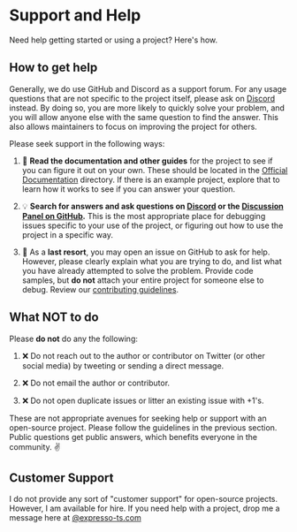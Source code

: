 # Support and Help

Need help getting started or using a project? Here's how.

## How to get help

Generally, we do use GitHub and Discord as a support forum. For any usage questions that are not specific to the project itself, please ask on [Discord](https://discord.com/invite/PyPJfGK) instead. By doing so, you are more likely to quickly solve your problem, and you will allow anyone else with the same question to find the answer. This also allows maintainers to focus on improving the project for others.

Please seek support in the following ways:

1. :book: **Read the documentation and other guides** for the project to see if you can figure it out on your own. These should be located in the [Official Documentation](https://doc.expresso-ts.com/) directory. If there is an example project, explore that to learn how it works to see if you can answer your question.

1. :bulb: **Search for answers and ask questions on [Discord](https://discord.com/invite/PyPJfGK) or the [Discussion Panel on GitHub](https://github.com/expressots/expressots/discussions).** This is the most appropriate place for debugging issues specific to your use of the project, or figuring out how to use the project in a specific way.

1. :memo: As a **last resort**, you may open an issue on GitHub to ask for help. However, please clearly explain what you are trying to do, and list what you have already attempted to solve the problem. Provide code samples, but **do not** attach your entire project for someone else to debug. Review our [contributing guidelines](https://github.com/expressots/expressots/blob/main/CONTRIBUTING.md).

## What NOT to do 

Please **do not** do any the following:

1. :x: Do not reach out to the author or contributor on Twitter (or other social media) by tweeting or sending a direct message.

1. :x: Do not email the author or contributor.

1. :x: Do not open duplicate issues or litter an existing issue with +1's.

These are not appropriate avenues for seeking help or support with an open-source project. Please follow the guidelines in the previous section. Public questions get public answers, which benefits everyone in the community. ✌️

## Customer Support

I do not provide any sort of "customer support" for open-source projects. However, I am available for hire. If you need help with a project, drop me a message here at [@expresso-ts.com](mailto:richard.zampieri@expresso-ts.com)